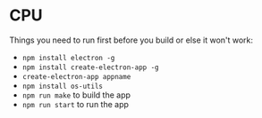 # CPU
Things you need to run first before you build or else it won't work:

- `npm install electron -g`
- `npm install create-electron-app -g`
- `create-electron-app appname`
- `npm install os-utils`
- `npm run make` to build the app
- `npm run start` to run the app


